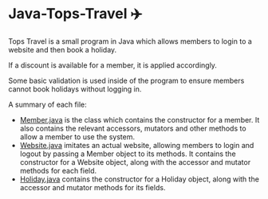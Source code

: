 # Java-Tops-Travel ✈️

Tops Travel is a small program in Java which allows members to login to a website and then book a holiday.

If a discount is available for a member, it is applied accordingly.

Some basic validation is used inside of the program to ensure members cannot book holidays without logging in.

A summary of each file:
* [Member.java](https://github.com/SHussain84/Java-Tops-Travel/blob/main/Member.java) is the class which contains the constructor for a member. It also contains the relevant accessors, mutators and other methods to allow a member to use the system.
* [Website.java](https://github.com/SHussain84/Java-Tops-Travel/blob/main/Website.java) imitates an actual website, allowing members to login and logout by passing a Member object to its methods. It contains the constructor for a Website object, along with the accessor and mutator methods for each field.
* [Holiday.java](https://github.com/SHussain84/Java-Tops-Travel/blob/main/Holiday.java) contains the constructor for a Holiday object, along with the accessor and mutator methods for its fields.